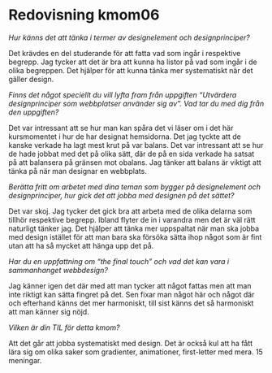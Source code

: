 ---
---
Redovisning kmom06
=========================

*Hur känns det att tänka i termer av designelement och designprinciper?*

Det krävdes en del studerande för att fatta vad som ingår i respektive begrepp. Jag tycker att det är bra att kunna ha listor på vad som ingår i de olika begreppen. Det hjälper för att kunna tänka mer systematiskt
när det gäller design.

*Finns det något speciellt du vill lyfta fram från uppgiften “Utvärdera designprinciper som webbplatser använder sig av”. Vad tar du med dig från den uppgiften?*

Det var intressant att se hur man kan spåra det vi läser om i det här kursmomentet i hur de har designat hemsidorna. Det jag tyckte att de kanske verkade ha lagt mest krut på var balans. Det var intressant att se
hur de hade jobbat med det på olika sätt, där de på en sida verkade ha satsat på att balansera på gränsen mot obalans. Jag tänker att balans är viktigt att tänka på när man designar en webbplats.

*Berätta fritt om arbetet med dina teman som bygger på designelement och designprinciper, hur gick det att jobba med designen på det sättet?*

Det var skoj. Jag tycker det gick bra att arbeta med de olika delarna som tillhör respektive begrepp. Ibland flyter de in i varandra men det är väl rätt naturligt tänker jag. Det hjälper att tänka mer uppspaltat
när man ska jobba med design istället för att man bara ska försöka sätta ihop något som är fint utan att ha så mycket att hänga upp det på.

*Har du en uppfattning om “the final touch” och vad det kan vara i sammanhanget webbdesign?*

Jag känner igen det där med att man tycker att något fattas men att man inte riktigt kan sätta fingret på det. Sen fixar man något här och något där och efterhand känns det mer harmoniskt, till sist känns det så
harmoniskt att man känner sig nöjd.

*Vilken är din TIL för detta kmom?*

Att det går att jobba systematiskt med design. Det är också kul att ha fått lära sig om olika saker som gradienter, animationer, first-letter med mera. 15 meningar.
